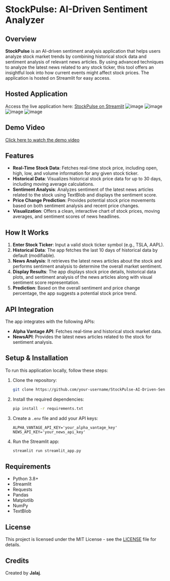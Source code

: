 
# StockPulse: AI-Driven Sentiment Analyzer

## Overview
**StockPulse** is an AI-driven sentiment analysis application that helps users analyze stock market trends by combining historical stock data and sentiment analysis of relevant news articles. By using advanced techniques to analyze the latest news related to any stock ticker, this tool offers an insightful look into how current events might affect stock prices. The application is hosted on Streamlit for easy access.

## Hosted Application
Access the live application here: [StockPulse on Streamlit](https://stockpulse-ai-driven-sentiment-analyzer-jg.streamlit.app/)
![image](https://github.com/user-attachments/assets/8a7eba3b-b571-431d-a45e-fe436dde8419)
![image](https://github.com/user-attachments/assets/5de96da8-688b-4d6f-8421-d508d1e82d10)
![image](https://github.com/user-attachments/assets/16120bd8-5d9b-43be-a0aa-d4ebaec81fd2)
![image](https://github.com/user-attachments/assets/456beffe-9e50-4562-a21f-6f94fb0d1672)

## Demo Video
[Click here to watch the demo video](https://drive.google.com/file/d/11UWpXqEMlrnJXRnXT3qA2f177XuSCI5Z/view?usp=sharing)




## Features
- **Real-Time Stock Data**: Fetches real-time stock price, including open, high, low, and volume information for any given stock ticker.
- **Historical Data**: Visualizes historical stock price data for up to 30 days, including moving average calculations.
- **Sentiment Analysis**: Analyzes sentiment of the latest news articles related to the stock using TextBlob and displays the sentiment score.
- **Price Change Prediction**: Provides potential stock price movements based on both sentiment analysis and recent price changes.
- **Visualization**: Offers a clean, interactive chart of stock prices, moving averages, and sentiment scores of news headlines.

## How It Works
1. **Enter Stock Ticker**: Input a valid stock ticker symbol (e.g., TSLA, AAPL).
2. **Historical Data**: The app fetches the last 10 days of historical data by default (modifiable).
3. **News Analysis**: It retrieves the latest news articles about the stock and performs sentiment analysis to determine the overall market sentiment.
4. **Display Results**: The app displays stock price details, historical data plots, and sentiment analysis of the news articles along with visual sentiment score representation.
5. **Prediction**: Based on the overall sentiment and price change percentage, the app suggests a potential stock price trend.

## API Integration
The app integrates with the following APIs:
- **Alpha Vantage API**: Fetches real-time and historical stock market data.
- **NewsAPI**: Provides the latest news articles related to the stock for sentiment analysis.

## Setup & Installation
To run this application locally, follow these steps:
1. Clone the repository:
   ```bash
   git clone https://github.com/your-username/StockPulse-AI-Driven-Sentiment-Analyzer.git
   ```
2. Install the required dependencies:
   ```bash
   pip install -r requirements.txt
   ```
3. Create a `.env` file and add your API keys:
   ```
   ALPHA_VANTAGE_API_KEY='your_alpha_vantage_key'
   NEWS_API_KEY='your_news_api_key'
   ```
4. Run the Streamlit app:
   ```bash
   streamlit run streamlit_app.py
   ```

## Requirements
- Python 3.8+
- Streamlit
- Requests
- Pandas
- Matplotlib
- NumPy
- TextBlob

## License
This project is licensed under the MIT License - see the [LICENSE](LICENSE) file for details.

## Credits
Created by **Jalaj**.

